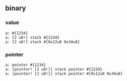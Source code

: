 ## binary

### value

```
a: #{1234}
a: [2 u8!] stack #{1234}
a: [2 u8!] stack #[0x12u8 0x34u8]
```

### pointer

```
a: pointer #{1234}
a: [pointer! [2 u8!]] stack pointer #{1234}
a: [pointer! [2 u8!]] stack pointer #[0x12u8 0x34u8]
```
